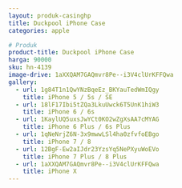 ```yaml
---
layout: produk-casinghp
title: Duckpool iPhone Case
categories: apple

# Produk
product-title: Duckpool iPhone Case
harga: 90000
sku: hn-4139
image-drive: 1aXXQAM7GAQmvr8Pe--i3V4clUrKFFQwa
gallery:
  - url: 1g84T1n1QwYNzBqeEz_BKYauTedWmIQgy
    title: iPhone 5 / 5s / SE
  - url: 18lF17Ibi5tZQa3LkuUwck6T5UnK1hiW3
    title: iPhone 6 / 6s
  - url: 1KaylUQ5uxsJwYCt0KO2wZgXsAA7cMYAG
    title: iPhone 6 Plus / 6s Plus
  - url: 1qNeNrjZ6N-3x9mwwLSl4ha0zfvfoEBgo
    title: iPhone 7 / 8
  - url: 12BgF-Ew2aIJdr23YzsYq5NePXyuWoEVo
    title: iPhone 7 Plus / 8 Plus
  - url: 1aXXQAM7GAQmvr8Pe--i3V4clUrKFFQwa
    title: iPhone X
---
```

